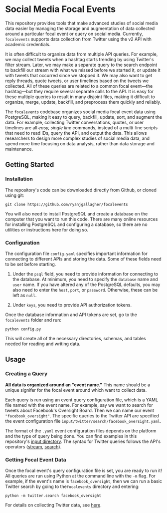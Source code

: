 # Social Media Focal Events

This repository provides tools that make advanced studies of social media data easier by managing the storage and augmentation of data collected around a particular focal event or query on social media. Currently, `focalevents` supports data collection from Twitter using the v2 API with academic credentials.

It is often difficult to organize data from multiple API queries. For example, we may collect tweets when a hashtag starts trending by using Twitter's filter stream. Later, we may make a separate query to the search endpoint to backfill our stream with what we missed before we started it, or update it with tweets that occurred since we stopped it. We may also want to get reply threads, quote tweets, or user timelines based on the tweets we collected. All of these queries are related to a common focal event—the hashtag—but they require several separate calls to the API. It is easy for these multiple queries to result in many disjoint files, making it difficult to organize, merge, update, backfill, and preprocess them quickly and reliably.

The `focalevents` codebase organizes social media focal event data using PostgreSQL, making it easy to query, backfill, update, sort, and augment the data. For example, collecting Twitter conversations, quotes, or user timelines are all _easy, single line_ commands, instead of a multi-line scripts that need to read IDs, query the API, and output the data. This allows researchers to design more complex studies of social media data, and spend more time focusing on data analysis, rather than data storage and maintenance.

## Getting Started

### Installation

The repository's code can be downloaded directly from Github, or cloned using git:

```
git clone https://github.com/ryanjgallagher/focalevents
```

You will also need to install PostgreSQL and create a database on the computer that you want to run this code. There are many online resources for installing PostgreSQL and configuring a database, so there are no utilities or instructions here for doing so.


### Configuration

The configuration file `config.yaml` specifies important information for connecting to different APIs and storing the data. Some of these fields need to be set before starting.

1. Under the `psql` field, you need to provide information for connecting to the database. At minimum, you need to specify the `database` name and `user` name. If you have altered any of the PostgreSQL defaults, you may also need to enter the `host`, `port`, or `password`. Otherwise, these can be left as `null`.

2. Under `keys`, you need to provide API authorization tokens.

Once the database information and API tokens are set, go to the `focalevents` folder and run:

```
python config.py
```

This will create all of the necessary directories, schemas, and tables needed for reading and writing data.

## Usage

### Creating a Query

**All data is organized around an "event name."** This name should be a unique signifer for the focal event around which want to collect data.

Each query is run using an event query configuration file, which is a YAML file named with the event name. For example, say we want to search for tweets about Facebook's Oversight Board. Then we can name our event `"facebook_oversight"`. The specific queries to the Twitter API are specified the event configuration file `input/twitter/search/facebook_oversight.yaml`.

The format of the `.yaml` event configuration files depends on the platform and the type of query being done. You can find examples in this repository's [input directory](https://github.com/ryanjgallagher/focalevents/tree/main/input). The syntax for Twitter queries follows the API's operators ([stream](https://developer.twitter.com/en/docs/twitter-api/tweets/filtered-stream/integrate/build-a-rule), [search](https://developer.twitter.com/en/docs/twitter-api/tweets/search/integrate/build-a-query)).


### Getting Focal Event Data

Once the focal event's query configuration file is set, you are ready to run it! All queries are run using Python at the command line with the `-m` flag. For example, if the event's name is `facebook_oversight`, then we can run a basic Twitter search by going to the`focalevents` directory and entering:

```
python -m twitter.search facebook_oversight
```

For details on collecting Twitter data, see [here](https://github.com/ryanjgallagher/focalevents/tree/main/twitter).
